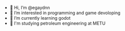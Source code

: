 - 👋 Hi, I’m @egaydnn
- 👀 I’m interested in programming and game devoloping
- 🌱 I’m currently learning godot
- 💞️ I'm studying petroleum engineering at METU

